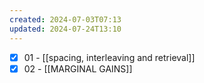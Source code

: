 ```yaml
---
created: 2024-07-03T07:13
updated: 2024-07-24T13:10
---
```

- [x] 01 - [[spacing, interleaving and retrieval]]
- [x] 02 - [[MARGINAL GAINS]]